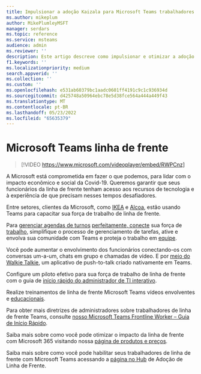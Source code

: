 ```yaml
---
title: Impulsionar a adoção Kaizala para Microsoft Teams trabalhadores da linha de frente
ms.author: mikeplum
author: MikePlumleyMSFT
manager: serdars
ms.topic: reference
ms.service: msteams
audience: admin
ms.reviewer: ''
description: Este artigo descreve como impulsionar e otimizar a adoção no Microsoft Teams para trabalhadores de linha de frente.
f1.keywords: ''
ms.localizationpriority: medium
search.appverid: ''
ms.collection: ''
ms.custom: ''
ms.openlocfilehash: e531ab60379bc1aadc0601ff4191c9c1c936934d
ms.sourcegitcommit: d425748a50964ebc78e5d38fce564a444a449f43
ms.translationtype: MT
ms.contentlocale: pt-BR
ms.lasthandoff: 05/23/2022
ms.locfileid: "65635379"
---
```

# <a name="microsoft-teams-for-frontline"></a>Microsoft Teams linha de frente

> [!VIDEO https://www.microsoft.com/videoplayer/embed/RWPCnz]

A Microsoft está comprometida em fazer o que podemos, para lidar com o impacto econômico e social da Covid-19. Queremos garantir que seus funcionários da linha de frente tenham acesso aos recursos de tecnologia e à experiência de que precisam nesses tempos desafiadores.

Entre setores, clientes da Microsoft, como [IKEA](https://customers.microsoft.com/story/799203-ikea-retailers-teams) e [Alcoa](https://customers.microsoft.com/story/837930-alcoa-manufacturing-teams), estão usando Teams para capacitar sua força de trabalho de linha de frente.

Para [gerenciar agendas de turnos](/microsoftteams/expand-teams-across-your-org/shifts-for-teams-landing-page) [perfeitamente, conecte](https://query.prod.cms.rt.microsoft.com/cms/api/am/binary/RE4M6Xi) sua força de [trabalho,](https://query.prod.cms.rt.microsoft.com/cms/api/am/binary/RE4M4Uq) simplifique o processo de gerenciamento de tarefas, ative e envolva sua comunidade com Teams e proteja o trabalho em [equipe](/microsoftteams/teams-security-guide).

Você pode aumentar o envolvimento dos funcionários conectando-os com conversas um-a-um, chats em grupo e chamadas de vídeo. E por [meio do Walkie Talkie](/MicrosoftTeams/walkie-talkie), um aplicativo de push-to-talk criado nativamente em Teams.

Configure um piloto efetivo para sua força de trabalho de linha de frente com o guia de [início rápido do administrador de TI interativo](https://config-flw-interactive-guide.immersivelearning.online/).

Realize treinamentos de linha de frente Microsoft Teams vídeos envolventes e [educacionais](https://support.microsoft.com/office/what-is-shifts-f8efe6e4-ddb3-4d23-b81b-bb812296b821).

Para obter mais diretrizes de administradores sobre trabalhadores de linha de frente Teams, consulte [nosso Microsoft Teams Frontline Worker – Guia de Início Rápido](/Microsoftteams/flw-quickstart).

Saiba mais sobre como você pode otimizar o impacto da linha de frente com Microsoft 365 visitando nossa [página de produtos e preços](https://www.microsoft.com/microsoft-365/enterprise/frontline).

Saiba mais sobre como você pode habilitar seus trabalhadores de linha de frente com Microsoft Teams acessando a [página no Hub](https://adoption.microsoft.com/microsoft-teams/frontline-workers/) de Adoção de Linha de Frente.
